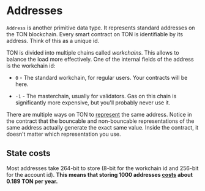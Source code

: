 # Addresses

`Address` is another primitive data type. It represents standard addresses on the TON blockchain. Every smart contract on TON is identifiable by its address. Think of this as a unique id.

TON is divided into multiple chains called _workchains_. This allows to balance the load more effectively. One of the internal fields of the address is the workchain id:

- `0` - The standard workchain, for regular users. Your contracts will be here.

- `-1` - The masterchain, usually for validators. Gas on this chain is significantly more expensive, but you'll probably never use it.

There are multiple ways on TON to [represent](https://docs.ton.org/learn/overviews/addresses#bounceable-vs-non-bounceable-addresses) the same address. Notice in the contract that the bouncable and non-bouncable representations of the same address actually generate the exact same value. Inside the contract, it doesn't matter which representation you use.

## State costs

Most addresses take 264-bit to store (8-bit for the workchain id and 256-bit for the account id). **This means that storing 1000 addresses [costs](https://ton.org/docs/develop/smart-contracts/fees#how-to-calculate-fees) about 0.189 TON per year.**
